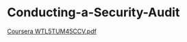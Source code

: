 # Conducting-a-Security-Audit

[Coursera WTL5TUM45CCV.pdf](https://github.com/user-attachments/files/15880985/Coursera.WTL5TUM45CCV.pdf)
